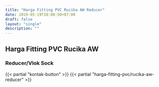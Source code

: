 ```yaml
---
title: "Harga Fitting PVC Rucika AW Reducer"
date: 2019-05-19T10:08:50+07:00
draft: false
layout: "single"
description: ""
---
```


## Harga Fitting PVC Rucika AW 
### Reducer/Vlok Sock
{{< partial "kontak-button" >}}
{{< partial "harga-fitting-pvc/rucika-aw-reducer" >}}